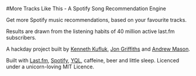 #More Tracks Like This - A Spotify Song Recommendation Engine

Get more Spotify music recommendations, based on your favourite tracks.

Results are drawn from the listening habits of 40 million active last.fm subscribers.

A hackday project built by [Kenneth Kufluk](http://kenneth.kufluk.com/), [Jon Griffiths](http://www.joncreightongriffiths.co.uk/) and [Andrew Mason](http://coderonfire.com/).

Built with [Last.fm](http://www.last.fm/api), [Spotify](http://developer.spotify.com/en/metadata-api/overview/), [YQL](http://developer.yahoo.com/yql/), caffeine, beer and little sleep. Licenced under a unicorn-loving MIT Licence.
